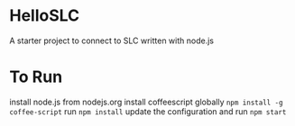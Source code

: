 HelloSLC
========

A starter project to connect to SLC written with node.js


To Run
======

install node.js from nodejs.org
install coffeescript globally `npm install -g coffee-script`
run `npm install`
update the configuration and run `npm start`

